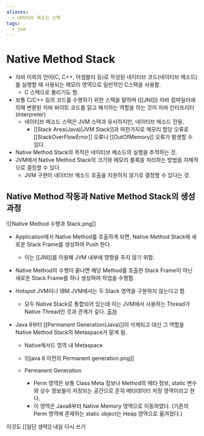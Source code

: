 ```yaml
---
aliases:
  - 네이티브 메소드 스택
tags:
  - jvm
---
```


# Native Method Stack
- 자바 이외의 언어(C, C++, 어셈블리 등)로 작성된 네이티브 코드(네이티브 메소드)를 실행할 때 사용되는 메모리 영역으로 일반적인 C스택을 사용함. 
	- C 스택으로 불리기도 함. 
- 보통 C/C++ 등의 코드를 수행하기 위한 스택을 말하며 ([[JNI]]) 자바 컴파일러에 의해 변환된 자바 바이트 코드를 읽고 해석하는 역할을 하는 것이 자바 인터프리터(interpreter)
	- 네이티브 메소드 스택은 JVM 스택과 유사하지만, 네이티브 메소드 전용.
		- [[Stack Area(Java)|JVM Stack]]과 마찬가지로 메모리 할당 오류로 [[StackOverFlowError]] 오류나 [[OutOfMemory]] 오류가 발생할 수 있다.
- Native Method Stack의 목적은 네이티브 메소드의 실행을 추적하는 것.
- JVM에서 Native Method Stack의 크기와 메모리 블록을 처리하는 방법을 자체적으로 결정할 수 있다.
	- JVM 구현이 네이티브 메소드 호출을 지원하지 않기로 결정할 수 있다는 것.

## Native Method 작동과 Native Method Stack의 생성 과정
![[Native Method 수행과 Stack.png]]
- Application에서 Native Method를 호출하게 되면, Native Method Stack에 새로운 Stack Frame를 생성하여 Push 한다. 
	- 이는 [[JNI]]를 이용해 JVM 내부에 영향을 주지 않기 위함.
- Native Method의 수행이 끝나면 해당 Method를 호출한 Stack Frame이 아닌 새로운 Stack Frame를 하나 생성하여 작업을 수행함.
- Hotspot JVM이나 IBM JVM에서는 두 Stack 영역을 구분하지 않는다고 함.
	- 모두 Native Stack로 통합되어 있는데 이는 JVM에서 사용하는 Thread가 Native Thread인 것과 관계가 깊다. [출처](https://dataonair.or.kr/db-tech-reference/d-lounge/technical-data/?mod=document&uid=235941)



- Java 8부터 [[Permanent Generation(Java)]]이 삭제되고 대신 그 역할을 Native Method Stack의 Metaspace가 맡게 됨.
	- Native메서드 영역 내 Metaspace
	- ![[java 8 이전의 Permanent generation.png]]
    
   -  Permanent Generation
	    - Perm 영역은 보통 Class Meta 정보나 Method의 메타 정보, static 변수와 상수 정보들이 저장되는 공간으로 흔히 메타데이터 저장 영역이라고 한다.
	    - 이 영역은 Java8부터 Native Memory 영역으로 이동하였다. (기존의 Perm 영역에 존재하는 static object는 Heap 영역으로 옮겨졌다.)

이것도 [[일단 생략]]
내일 다시 쓰기